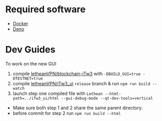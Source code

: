 # Required software

- [Docker](https://www.docker.com/products/docker-desktop/)
- [Deno](https://deno.land/#installation)

# Dev Guides

To work on the new GUI

1. compile [letheanVPN/blockchain-iTw3](https://github.com/letheanVPN/blockchain-iTw3) with `-DBUILD_GUI=true -DTESTNET=true`
2. compile [letheanVPN/iTw3_ui](https://github.com/letheanVPN/iTw3_ui/tree/release) `release` branch & run `npm run build --watch`
3. launch step one compiled file with `Lethean --html-path=../iTw3_ui/html --gui-debug-mode --qt-dev-tools=vertical`

- Make sure both step 1 and 2 share the same parent directory.
- before commit for step 2 run `npm run build --html`
